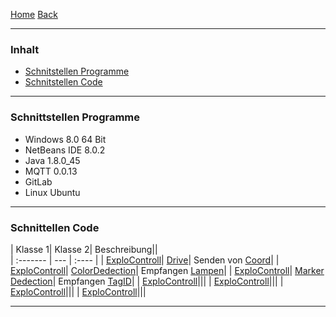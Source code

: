 [Home](home) [Back](KonzeptFL)  

----------

### Inhalt ###
- <a href="#sp">Schnitstellen Programme</a>
- <a href="#sc">Schnitstellen Code</a>

----------

### <a name="sp">Schnittstellen Programme</a> ###

- Windows 8.0 64 Bit  
- NetBeans IDE 8.0.2  
- Java 1.8.0_45  
- MQTT 0.0.13  
- GitLab  
- Linux Ubuntu


----------

### <a name="sc">Schnittellen Code</a> ###


| Klasse 1| Klasse 2| Beschreibung||  
| :------- | --- | :---- |
| [ExploControll](ExploControll)| [Drive](Drive)| Senden von [Coord](Coord)|
| [ExploControll](ExploControll)| [ColorDedection](ColorDetection)| Empfangen [Lampen](Lamps)|
| [ExploControll](ExploControll)| [Marker Dedection](Markerdetection_Markercoordinates)| Empfangen [TagID]()|
| [ExploControll](ExploControll)|||
| [ExploControll](ExploControll)|||
| [ExploControll](ExploControll)|||
| [ExploControll](ExploControll)|||


----------